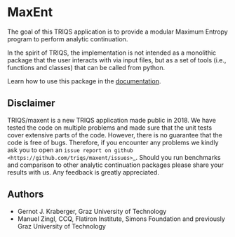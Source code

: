 # MaxEnt

The goal of this TRIQS application is to provide a modular Maximum Entropy program to perform analytic continuation.

In the spirit of TRIQS, the implementation is not intended as a monolithic package that the user interacts with via input files, but as a set of tools (i.e., functions and classes) that can be called from python.

Learn how to use this package in the [documentation](https://triqs.github.io/maxent).

## Disclaimer

   TRIQS/maxent is a new TRIQS application made public in 2018.
   We have tested the code on multiple problems and made sure
   that the unit tests cover extensive parts of the code.
   However, there is no guarantee that the code is free of bugs.
   Therefore, if you encounter any problems we kindly ask you to
   open an `issue report on github <https://github.com/triqs/maxent/issues>`_.
   Should you run benchmarks and comparison to other analytic continuation
   packages please share your results with us. Any feedback is greatly appreciated.

## Authors

- Gernot J. Kraberger, Graz University of Technology
- Manuel Zingl, CCQ, Flatiron Institute, Simons Foundation and previously Graz University of Technology
